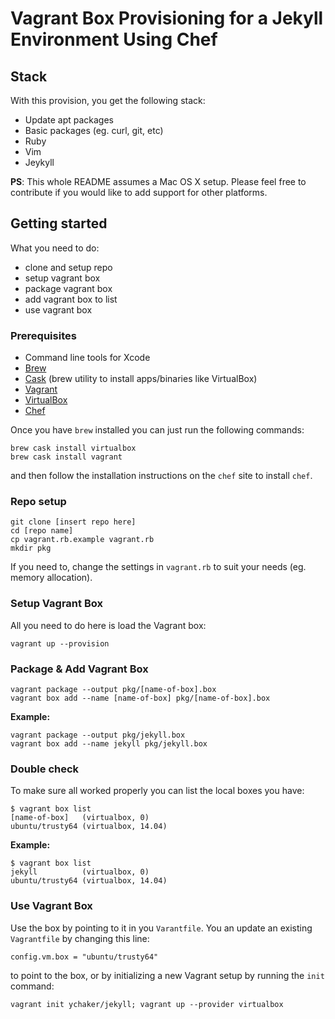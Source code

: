 # Vagrant Box Provisioning for a Jekyll Environment Using Chef

## Stack

With this provision, you get the following stack:

* Update apt packages
* Basic packages (eg. curl, git, etc)
* Ruby
* Vim
* Jeykyll

**PS**: This whole README assumes a Mac OS X setup. Please feel free to contribute if you would like to add support for other platforms.

## Getting started

What you need to do:

* clone and setup repo
* setup vagrant box
* package vagrant box
* add vagrant box to list
* use vagrant box

### Prerequisites

* Command line tools for Xcode
* [Brew](http://brew.sh/)
* [Cask](http://caskroom.io/) (brew utility to install apps/binaries like VirtualBox)
* [Vagrant](https://www.vagrantup.com/)
* [VirtualBox](https://www.virtualbox.org/)
* [Chef](https://www.chef.io/chef/)

Once you have `brew` installed you can just run the following commands:

```
brew cask install virtualbox
brew cask install vagrant
```

and then follow the installation instructions on the `chef` site to install `chef`.

### Repo setup

```
git clone [insert repo here]
cd [repo name]
cp vagrant.rb.example vagrant.rb
mkdir pkg
```

If you need to, change the settings in `vagrant.rb` to suit your needs (eg. memory allocation).

### Setup Vagrant Box

All you need to do here is load the Vagrant box:

```
vagrant up --provision
```

### Package & Add Vagrant Box

```
vagrant package --output pkg/[name-of-box].box
vagrant box add --name [name-of-box] pkg/[name-of-box].box
```

**Example:**

```
vagrant package --output pkg/jekyll.box
vagrant box add --name jekyll pkg/jekyll.box
```

### Double check

To make sure all worked properly you can list the local boxes you have:

```
$ vagrant box list
[name-of-box]   (virtualbox, 0)
ubuntu/trusty64 (virtualbox, 14.04)
```

**Example:**

```
$ vagrant box list
jekyll          (virtualbox, 0)
ubuntu/trusty64 (virtualbox, 14.04)
```

### Use Vagrant Box

Use the box by pointing to it in you `Varantfile`. You an update an existing `Vagrantfile` by changing this line:

```
config.vm.box = "ubuntu/trusty64"
```

to point to the box, or by initializing a new Vagrant setup by running the `init` command:

```
vagrant init ychaker/jekyll; vagrant up --provider virtualbox
